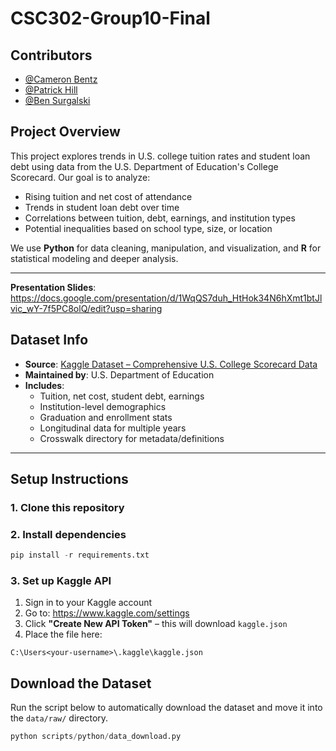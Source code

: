 # CSC302-Group10-Final
 
## Contributors

- [@Cameron Bentz](https://github.com/cambentz)
- [@Patrick Hill](https://github.com/xversaumich) 
- [@Ben Surgalski](https://github.com/bsurgalski) 

## Project Overview

This project explores trends in U.S. college tuition rates and student loan debt using data from the U.S. Department of Education's College Scorecard. Our goal is to analyze:
- Rising tuition and net cost of attendance
- Trends in student loan debt over time
- Correlations between tuition, debt, earnings, and institution types
- Potential inequalities based on school type, size, or location

We use **Python** for data cleaning, manipulation, and visualization, and **R** for statistical modeling and deeper analysis.

---

**Presentation Slides**: https://docs.google.com/presentation/d/1WqQS7duh_HtHok34N6hXmt1btJlvic_wY-7f5PC8olQ/edit?usp=sharing

## Dataset Info

- **Source**: [Kaggle Dataset – Comprehensive U.S. College Scorecard Data](https://www.kaggle.com/datasets/programmerrdai/comprehensive-u-s-college-scorecard-data)
- **Maintained by**: U.S. Department of Education
- **Includes**:
  - Tuition, net cost, student debt, earnings
  - Institution-level demographics
  - Graduation and enrollment stats
  - Longitudinal data for multiple years
  - Crosswalk directory for metadata/definitions

---

##  Setup Instructions

### 1. Clone this repository

### 2. Install dependencies
``` python
pip install -r requirements.txt
```

### 3. Set up Kaggle API

1. Sign in to your Kaggle account  
2. Go to: https://www.kaggle.com/settings  
3. Click **"Create New API Token"** – this will download `kaggle.json`  
4. Place the file here:

```
C:\Users<your-username>\.kaggle\kaggle.json
```

## Download the Dataset

Run the script below to automatically download the dataset and move it into the `data/raw/` directory.

``` python
python scripts/python/data_download.py
```
